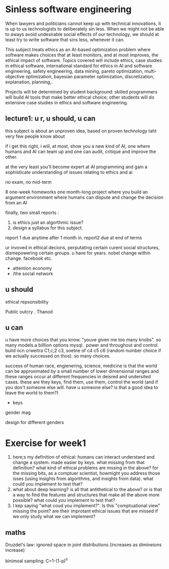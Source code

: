 
#  Sinless software engineering

When lawyers and politicians cannot keep up with technical innovations, it is up to us technologists to deliberately sin less.  When  we might not be able to aways avoid undesirable  social effects of our technology, we should at least try to write software that sins less, whenever it can. 

 This subject treats ethics as an AI-based optimization problem where software makes  choices that at least monitors, and at most improves, the ethical impact of software. Topics covered will include ethics, case studies in ethical software, international standard for ethics in AI and software engineering, safety engineering, data mining, pareto optimization, multi-objective optimization,   bayesian parameter optimization, discretization, explanation, planning,. 

Projects will be determined by student background: skilled programmers will build AI tools that make better ethical choice; other students will do extensive case studies in ethics and software engineering. 

## lecture1: u r, u should, u can

this subject is about an unproven idea, based on
proven technology taht very few people know about

if i get this right, i will, at most, show you a new kind
of AI, one where humans and AI can team up and one
can audit, critique and improve the other.

at the very least you'll become expert at AI programming
and gain a sophisticate understanding of issues relating to
ethics and ai

no exam, no mid-term

8 one-week homeworks
one month-long project where you build an argument environment
where humans can dispute and change the decision from an AI

finally, two small reports : 

1. is ethics just an algorthmic issue?  
2. design a syllabus for this subject. 

report 1 due anytime after 1 month in. report2 due at end of
terms

ur invoved in ethical decions,  perputating certain curent  social structures, dismepowering certain groups. u have for years. nobel change within change. facebook etc.

- attention economy
- /the social network

## u should

ethical repsonsibility

Public outcry . Thanod

## u can

u have more choices that you know. "youve given me too many knobs".  so many models.a billlion options mysql . power and throughout and control.  build ocn crweitra C1,c,2 c3, soetne of c4 c5 c6 (random number choice if we actually successed on thos). so many choices.

success of human race, engienering, science, medicine is that the world can be approximated by a small number of lower dimensional ranges and these ranges occur at different frequencies in deisred and undersited cases. these are they keys, find them, use them, control the world (and if you don't someone else will. have u someone else? is that a good idea to leave the world to them?)

- keys

gender mag

design for different genders


# Exercise for week1

1. here;s my definition of ethical: humans can interact understand and change a system. made easier by keys. what missing from that definition? what kind of ethical problems are mssing in the above? for the missing bits, as a comptuer scientist, howmight you address those isses (using insights from algorithms, and insights from data). what could you implement to test that?
2. what about deep learning? is all that antithetical to the above? or is that a way to find the features and structures that make all the above more possible? what could you implement to test that?
3. I kep saying "what coud you implement?". Is this "comptuational view" missing the point? are their improtant ethical issues that are missed if we only study what we can implement?

## maths

Druzdel's law: ignored space in joint distributions (increases as dimineions increase)

binimoal sampling: C=1-(1-p)<sup>n</sup>


